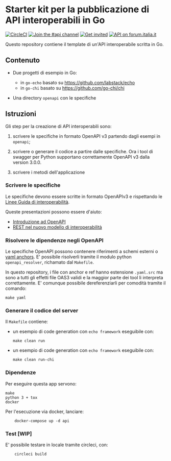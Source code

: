 # Starter kit per la pubblicazione di API interoperabili in Go

[![CircleCI](https://circleci.com/gh/teamdigitale/api-starter-kit-go.svg?style=svg)](https://circleci.com/gh/teamdigitale/api-starter-kit-go)
[![Join the #api channel](https://img.shields.io/badge/Slack-%23api-blue.svg?logo=slack)](https://developersitalia.slack.com/messages/CDKBYTG74)
[![Get invited](https://slack.developers.italia.it/badge.svg)](https://slack.developers.italia.it/)
[![API on forum.italia.it](https://img.shields.io/badge/Forum-interoperabilità-blue.svg)](https://forum.italia.it/c/interoperabilita)

Questo repository contiene il template di un'API interoperabile scritta in Go.

## Contenuto

- Due progetti di esempio in Go:

  * in `go-echo` basato su https://github.com/labstack/echo
  * in `go-chi` basato su https://github.com/go-chi/chi

- Una directory `openapi` con le specifiche

## Istruzioni

Gli step per la creazione di API interoperabili sono:

1. scrivere le specifiche in formato OpenAPI v3 partendo dagli esempi in `openapi`;

2. scrivere o generare il codice a partire dalle specifiche. Ora i tool di swagger per Python
   supportano correttamente OpenAPI v3 dalla version 3.0.0.

3. scrivere i metodi dell'applicazione

### Scrivere le specifiche

Le specifiche devono essere scritte in formato OpenAPIv3
e rispettando le [Linee Guida di interoperabilità](https://docs.italia.it/italia/piano-triennale-ict/lg-modellointeroperabilita-docs).

Queste presentazioni possono essere d'aiuto:

- [Introduzione ad OpenAPI](https://docs.google.com/presentation/d/1blql0E_zcbq7r-wzmslgJPiW7ELkYlIn9_fqIVEXr4A)
- [REST nel nuovo modello di interoperabilità](https://docs.google.com/presentation/u/1/d/1L6R4ZKhLoZAPEmai1KSED1nrq0GNrx3-TU53sGhfrO8/)

### Risolvere le dipendenze negli OpenAPI

Le specifiche OpenAPI possono contenere riferimenti a schemi esterni
o [yaml anchors](). E' possibile risolverli tramite il modulo python
`openapi_resolver`, richamato dal `Makefile`.

In questo repository, i file con anchor e ref hanno estensione `.yaml.src`
ma sono a tutti gli effetti file OAS3 validi e la maggior parte dei
tool li interpreta correttamente.
E' comunque possibile dereferenziarli
per comodità tramite il comando:

	make yaml

### Generare il codice del server

Il `Makefile` contiene:

  - un esempio di code generation con `echo framework` eseguibile con:

        make clean run

  - un esempio di code generation con `echo framework` eseguibile con:

        make clean run-chi


### Dipendenze

Per eseguire questa app servono:

```
make
python 3 + tox
docker
```

Per l'esecuzione via docker, lanciare:

        docker-compose up -d api

### Test [WIP]

E' possibile testare in locale tramite circleci, con:

        circleci build
